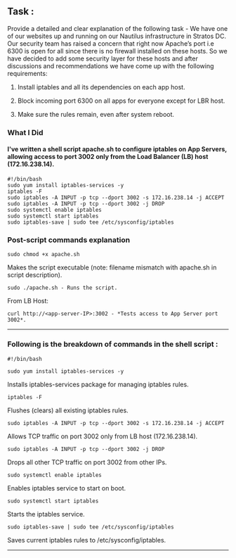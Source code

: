 ## Task :

Provide a detailed and clear explanation of the following task - We have one of our websites up and running on our Nautilus infrastructure in Stratos DC. Our security team has raised a concern that right now Apache’s port i.e 6300 is open for all since there is no firewall installed on these hosts. So we have decided to add some security layer for these hosts and after discussions and recommendations we have come up with the following requirements:

1. Install iptables and all its dependencies on each app host.


2. Block incoming port 6300 on all apps for everyone except for LBR host.


3. Make sure the rules remain, even after system reboot.
   


### What I Did


#### I've written a shell script apache.sh to configure iptables on App Servers, allowing access to port 3002 only from the Load Balancer (LB) host (172.16.238.14).

```
#!/bin/bash
sudo yum install iptables-services -y
iptables -F
sudo iptables -A INPUT -p tcp --dport 3002 -s 172.16.238.14 -j ACCEPT
sudo iptables -A INPUT -p tcp --dport 3002 -j DROP
sudo systemctl enable iptables
sudo systemctl start iptables
sudo iptables-save | sudo tee /etc/sysconfig/iptables
```

### Post-script commands explanation


```
sudo chmod +x apache.sh
```
Makes the script executable (note: filename mismatch with apache.sh in script description).


```
sudo ./apache.sh - Runs the script.
```


From LB Host:

```
curl http://<app-server-IP>:3002 - *Tests access to App Server port 3002*.
```
----------------------------------------

### Following is the breakdown of commands in the shell script :

```
#!/bin/bash
```

```
sudo yum install iptables-services -y
```
Installs iptables-services package for managing iptables rules.


```
iptables -F
```
Flushes (clears) all existing iptables rules.


```
sudo iptables -A INPUT -p tcp --dport 3002 -s 172.16.238.14 -j ACCEPT
```
Allows TCP traffic on port 3002 only from LB host (172.16.238.14).


```
sudo iptables -A INPUT -p tcp --dport 3002 -j DROP
```
Drops all other TCP traffic on port 3002 from other IPs.


```
sudo systemctl enable iptables
```
Enables iptables service to start on boot.


```
sudo systemctl start iptables
```
Starts the iptables service.


```
sudo iptables-save | sudo tee /etc/sysconfig/iptables
```
Saves current iptables rules to /etc/sysconfig/iptables.


--------------------------------
